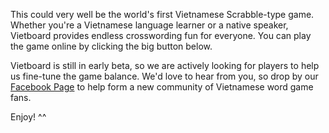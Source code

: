This could very well be the world's first Vietnamese Scrabble-type game. Whether you're a Vietnamese language learner or a native speaker, Vietboard provides endless crosswording fun for everyone. You can play the game online by clicking the big button below.

Vietboard is still in early beta, so we are actively looking for players to help us fine-tune the game balance. We'd love to hear from you, so drop by our [Facebook Page](https://fb.me/vietboardplay) to help form a new community of Vietnamese word game fans.

Enjoy! ^^